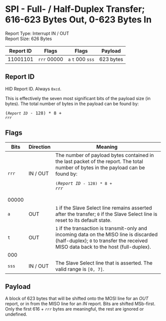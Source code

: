 
# SPI - Full- / Half-Duplex Transfer; 616-623 Bytes Out, 0-623 Bytes In
Report Type: Interrupt IN / OUT<br />
Report Size: 626 Bytes

| Report ID | Flags | Flags | Payload |
|-----------|-------|-------|---------|
| 11001101 | `rrr`&nbsp;00000 | `a`&nbsp;`t`&nbsp;000&nbsp;`sss` | 623 bytes |

## Report ID
HID Report ID.  Always `0xcd`.

This is effectively the seven most significant bits of the payload size (in bytes).  The total number of bytes in the payload can be found by: <pre>(*`Report ID`* - 128) * 8 + *`rrr`*</pre>

## Flags

| Bits  | Direction | Meaning |
|-------|-----------|---------|
| `rrr` | IN / OUT  | The number of payload bytes contained in the last packet of the report.  The total number of bytes in the payload can be found by: <pre>(*`Report ID`* - 128) * 8 + *`rrr`*</pre> |
| 00000 |          |                                                                       |
| `a`   | OUT      | `1` if the Slave Select line remains asserted after the transfer; `0` if the Slave Select line is reset to its default state. |
| `t`   | OUT      | `1` if the transaction is transmit-only and incoming data on the MISO line is discarded (half-duplex); `0` to transfer the received MISO data back to the host (full-duplex). |
| 000   |          |                                                                       |
| `sss` | IN / OUT | The Slave Select line that is asserted.  The valid range is `[0, 7]`. |

## Payload
A block of 623 bytes that will be shifted onto the MOSI line for an *OUT* report, or in from the MISO line for an *IN* report.  Bits are shifted MSb-first.  Only the first 616 + *`rrr`* bytes are meaningful, the rest are ignored or undefined.
